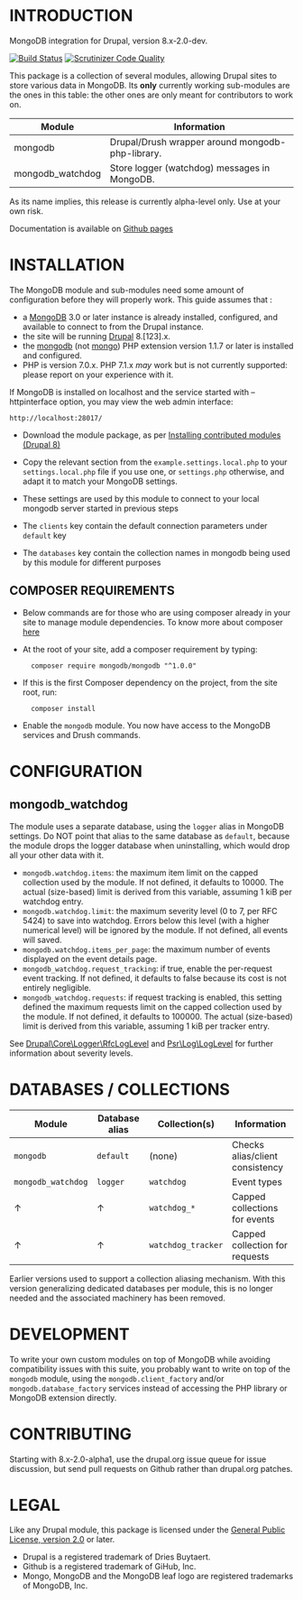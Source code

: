 INTRODUCTION
============

MongoDB integration for Drupal, version 8.x-2.0-dev.

[![Build Status](https://travis-ci.org/FGM/mongodb.svg?branch=8.x-2.x)](https://travis-ci.org/FGM/mongodb) [![Scrutinizer Code Quality](https://scrutinizer-ci.com/g/FGM/mongodb/badges/quality-score.png?b=8.x-2.x)](https://scrutinizer-ci.com/g/FGM/mongodb/?branch=8.x-2.x)

This package is a collection of several modules, allowing Drupal sites to store
various data in MongoDB. Its __only__ currently working sub-modules are the ones
in this table: the other ones are only meant for contributors to work on.

Module                | Information
----------------------|---------------------------------------------------------
mongodb               | Drupal/Drush wrapper around mongodb-php-library.
mongodb_watchdog      | Store logger (watchdog) messages in MongoDB.

As its name implies, this release is currently alpha-level only. Use at your own risk.

Documentation is available on [Github pages]

[Github pages]: https://fgm.github.io/mongodb/


INSTALLATION
============

The MongoDB module and sub-modules need some amount of configuration before they
will properly work. This guide assumes that :

* a [MongoDB][download] 3.0 or later instance is already installed, configured, and available to connect to from the Drupal instance.
* the site will be running [Drupal][drupal] 8.[123].x.
* the [mongodb][mongodb] (not [mongo][mongo]) PHP extension version 1.1.7 or later is installed and configured.
* PHP is version 7.0.x. PHP 7.1.x _may_ work but is not currently supported: please report on your experience with it.

[download]: https://www.mongodb.org/downloads
[drupal]: https://www.drupal.org/project/drupal
[php]: http://php.net/downloads.php
[mongo]: http://php.net/mongo
[mongodb]: http://php.net/mongodb

If MongoDB is installed on localhost and the service started with –httpinterface option, you may view the web admin interface:

    http://localhost:28017/

* Download the module package, as per [Installing contributed modules (Drupal 8)][install]

* Copy the relevant section from the `example.settings.local.php` to your
`settings.local.php` file if you use one, or `settings.php` otherwise, and
adapt it to match your MongoDB settings.
* These settings are used by this module to connect to your local mongodb server started in previous steps
* The `clients` key contain the default connection parameters under `default` key
* The `databases` key contain the collection names in mongodb being used by this module for different purposes


COMPOSER REQUIREMENTS
---------------------
* Below commands are for those who are using composer already in your site to manage module dependencies. To know more about composer [here][composer]

[composer]: https://www.drupal.org/docs/develop/using-composer/using-composer-to-manage-drupal-site-dependencies

* At the root of your site, add a composer requirement by typing:

        composer require mongodb/mongodb "^1.0.0"
* If this is the first Composer dependency on the project, from the site root,
  run:
  
        composer install

* Enable the `mongodb` module. You now have access to the MongoDB services and Drush commands.

[install]: https://www.drupal.org/documentation/install/modules-themes/modules-8


CONFIGURATION
=============
mongodb_watchdog
----------------

The module uses a separate database, using the `logger` alias in MongoDB
settings. Do NOT point that alias to the same database as `default`, because the
module drops the logger database when uninstalling, which would drop all your
other data with it.

* `mongodb.watchdog.items`: the maximum item limit on the capped collection used
  by the module. If not defined, it defaults to 10000. The actual (size-based)
  limit is derived from this variable, assuming 1 kiB per watchdog entry.
* `mongodb.watchdog.limit`: the maximum severity level (0 to 7, per RFC 5424) to save
  into watchdog. Errors below this level (with a higher numerical level) will be
  ignored by the module. If not defined, all events will saved.
* `mongodb.watchdog.items_per_page`: the maximum number of events displayed on
  the event details page.
* `mongodb_watchdog.request_tracking`: if true, enable the per-request event
   tracking. If not defined, it defaults to false because its cost is not
   entirely negligible.
* `mongodb_watchdog.requests`: if request tracking is enabled, this setting
  defined the maximum requests limit on the capped collection used by the
  module. If not defined, it defaults to 100000. The actual (size-based) limit
  is derived from this variable, assuming 1 kiB per tracker entry.

See [Drupal\Core\Logger\RfcLogLevel][levels] and [Psr\Log\LogLevel][levelnames]
for further information about severity levels.

[levels]: https://api.drupal.org/api/drupal/core%21lib%21Drupal%21Core%21Logger%21RfcLogLevel.php/class/RfcLogLevel/8.2.x
[levelnames]: https://api.drupal.org/api/drupal/vendor%21psr%21log%21Psr%21Log%21LogLevel.php/class/LogLevel/8.2.x


DATABASES / COLLECTIONS
=======================

Module                | Database alias | Collection(s)      | Information
----------------------|----------------|--------------------|-------------------------------
`mongodb`             | `default`      | (none)             | Checks alias/client consistency
`mongodb_watchdog`    | `logger`       | `watchdog`         | Event types
&uarr;                | &uarr;         | `watchdog_*`       | Capped collections for events
&uarr;                | &uarr;         | `watchdog_tracker` | Capped collection for requests

Earlier versions used to support a collection aliasing mechanism. With this
version generalizing dedicated databases per module, this is no longer needed
and the associated machinery has been removed.


DEVELOPMENT
===========

To write your own custom modules on top of MongoDB while avoiding compatibility
issues with this suite, you probably want to write on top of the `mongodb`
module, using the `mongodb.client_factory` and/or `mongodb.database_factory`
services instead of accessing the PHP library or MongoDB extension directly.


CONTRIBUTING
============

Starting with 8.x-2.0-alpha1, use the drupal.org issue queue for issue
discussion, but send pull requests on Github rather than drupal.org patches.


LEGAL
=====

Like any Drupal module, this package is licensed under the [General Public 
License, version 2.0](https://www.gnu.org/licenses/old-licenses/gpl-2.0.en.html) or later.

* Drupal is a registered trademark of Dries Buytaert.
* Github is a registered trademark of GiHub, Inc.
* Mongo, MongoDB and the MongoDB  leaf logo are registered trademarks of MongoDB, Inc.
